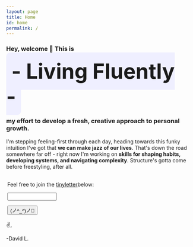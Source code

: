 ```yaml
---
layout: page  
title: Home
id: home
permalink: /
---
```


### Hey, welcome 🙌 This is


<span style="padding: .3em .25em; background-color: #efefff; font-size: 3.5rem; font-weight: bold; border-radius: 11px;"> - Living Fluently - </span>


### my effort to develop a fresh, creative approach to personal growth.

I'm stepping feeling-first through each day, heading towards this funky intuition I've got that **we can make jazz of our lives**. That's down the road somewhere far off - right now I'm working on **skills for shaping habits, developing systems, and navigating complexity**. Structure's gotta come before freestyling, after all.

<form style="border:0px solid #ccc;padding:3px;text-align:left;" action="https://tinyletter.com/livingfluently" method="post" target="popupwindow" onsubmit="window.open('https://tinyletter.com/livingfluently', 'popupwindow', 'scrollbars=yes,width=800,height=600');return true"><p><label for="tlemail"> Feel free to join the <a href="https://tinyletter.com" target="_blank">tinyletter</a>below: </label></p><p><input type="text" style="width:133px;" name="email" id="tlemail" value=""/></p><input type="hidden" value="1" name="embed"/><input type="submit" value="(ノ^_^)ノ📧" /></form>
        







✌️,  

-David L.